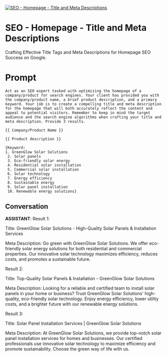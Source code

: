 
[![SEO - Homepage - Title and Meta Descriptions](https://flow-prompt-covers.s3.us-west-1.amazonaws.com/icon/cute/cute_2.png)]()
# SEO - Homepage - Title and Meta Descriptions 
Crafting Effective Title Tags and Meta Descriptions for Homepage SEO Success on Google.

# Prompt

```
Act as an SEO expert tasked with optimizing the homepage of a company/product for search engines. Your client has provided you with the company/product name, a brief product description, and a primary keyword. Your job is to create a compelling title and meta description for the homepage that will both accurately reflect the content and appeal to potential visitors. Remember to keep in mind the target audience and the search engine algorithms when crafting your title and meta description. Provide 3 results.

{{ Company/Product Name }}

{{ Product description }}

{Keyword: 
1. GreenGlow Solar Solutions
 2. Solar panels
 3. Eco-friendly solar energy
 4. Residential solar installation
 5. Commercial solar installation
 6. Solar technology
 7. Energy efficiency
 8. Sustainable energy
 9. Solar panel installation
 10. Renewable energy solutions}
```

## Conversation

**ASSISTANT**: Result 1:

Title: GreenGlow Solar Solutions - High-Quality Solar Panels & Installation Services

Meta Description: Go green with GreenGlow Solar Solutions. We offer eco-friendly solar energy solutions for both residential and commercial properties. Our innovative solar technology maximizes efficiency, reduces costs, and promotes a sustainable future.



Result 2:

Title: Top-Quality Solar Panels & Installation - GreenGlow Solar Solutions

Meta Description: Looking for a reliable and certified team to install solar panels in your home or business? Trust GreenGlow Solar Solutions' high-quality, eco-friendly solar technology. Enjoy energy efficiency, lower utility costs, and a brighter future with our renewable energy solutions.



Result 3:

Title: Solar Panel Installation Services | GreenGlow Solar Solutions

Meta Description: At GreenGlow Solar Solutions, we provide top-notch solar panel installation services for homes and businesses. Our certified professionals use innovative solar technology to maximize efficiency and promote sustainability. Choose the green way of life with us.


